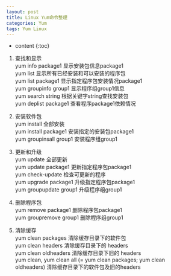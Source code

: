 ```yaml
---
layout: post
title: Linux Yum命令整理
categories: Yum
tags: Yum Linux
---
```


* content
{:toc}

1. 查找和显示  
yum info package1 显示安装包信息package1  
yum list 显示所有已经安装和可以安装的程序包  
yum list package1 显示指定程序包安装情况package1  
yum groupinfo group1 显示程序组group1信息  
yum search string 根据关键字string查找安装包  
yum deplist package1 查看程序package1依赖情况  

2. 安装软件包  
yum install 全部安装  
yum install package1 安装指定的安装包package1  
yum groupinsall group1 安装程序组group1  

3. 更新和升级  
yum update 全部更新  
yum update package1 更新指定程序包package1  
yum check-update 检查可更新的程序  
yum upgrade package1 升级指定程序包package1  
yum groupupdate group1 升级程序组group1  

4. 删除程序包  
yum remove package1 删除程序包package1  
yum groupremove group1 删除程序组group1  

5. 清除缓存  
yum clean packages 清除缓存目录下的软件包  
yum clean headers 清除缓存目录下的 headers  
yum clean oldheaders 清除缓存目录下旧的 headers  
yum clean, yum clean all (= yum clean packages; yum clean oldheaders) 清除缓存目录下的软件包及旧的headers  
